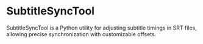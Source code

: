 # SubtitleSyncTool
 SubtitleSyncTool is a Python utility for adjusting subtitle timings in SRT files, allowing precise synchronization with customizable offsets.

